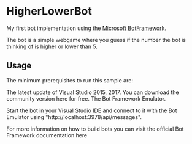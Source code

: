 # HigherLowerBot

My first bot implementation using the [Microsoft BotFramework](https://dev.botframework.com/).

The bot is a simple webgame where you guess if the number the bot is thinking of is higher or lower than 5.

## Usage

The minimum prerequisites to run this sample are:

The latest update of Visual Studio 2015, 2017. You can download the community version here for free.
The Bot Framework Emulator.

Start the bot in your Visual Studio IDE and connect to it with the Bot Emulator using "http://localhost:3978/api/messages".

For more information on how to build bots you can visit the official Bot Framework documentation here

